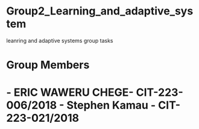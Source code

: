 # Group2_Learning_and_adaptive_system
leanring and adaptive  systems group tasks

<h1>Group Members<h1>
- ERIC WAWERU CHEGE- CIT-223-006/2018
- Stephen Kamau - CIT-223-021/2018
